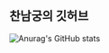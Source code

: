 ## 찬남궁의 깃허브
![Anurag's GitHub stats](https://github-readme-stats.vercel.app/api?username=Chan531&&show_icons=true&theme=synthwave)
